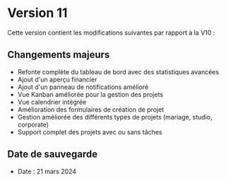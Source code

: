 # Version 11

Cette version contient les modifications suivantes par rapport à la V10 :

## Changements majeurs
- Refonte complète du tableau de bord avec des statistiques avancées
- Ajout d'un aperçu financier
- Ajout d'un panneau de notifications amélioré
- Vue Kanban améliorée pour la gestion des projets
- Vue calendrier intégrée
- Amélioration des formulaires de création de projet
- Gestion améliorée des différents types de projets (mariage, studio, corporate)
- Support complet des projets avec ou sans tâches

## Date de sauvegarde
- Date : 21 mars 2024